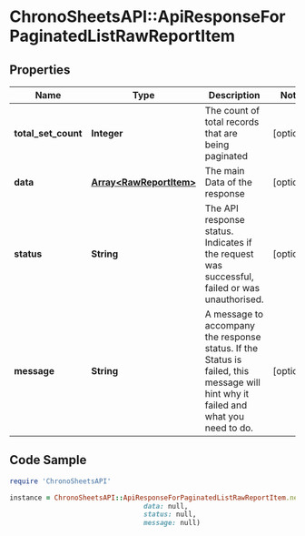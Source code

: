 # ChronoSheetsAPI::ApiResponseForPaginatedListRawReportItem

## Properties

Name | Type | Description | Notes
------------ | ------------- | ------------- | -------------
**total_set_count** | **Integer** | The count of total records that are being paginated | [optional] 
**data** | [**Array&lt;RawReportItem&gt;**](RawReportItem.md) | The main Data of the response | [optional] 
**status** | **String** | The API response status. Indicates if the request was successful, failed or was unauthorised. | [optional] 
**message** | **String** | A message to accompany the response status.  If the Status is failed, this message will hint why it failed and what you need to do. | [optional] 

## Code Sample

```ruby
require 'ChronoSheetsAPI'

instance = ChronoSheetsAPI::ApiResponseForPaginatedListRawReportItem.new(total_set_count: null,
                                 data: null,
                                 status: null,
                                 message: null)
```


